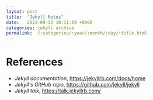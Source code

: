 ```yaml
---
layout: post
title:  "Jekyll Notes"
date:   2023-09-23 10:11:19 +0000
categories: jekyll archive
permalink:  /:categories/:year/:month/:day/:title.html
---
```




# References 
- _Jekyll documentation_, <https://jekyllrb.com/docs/home>
- _Jekyll's GitHub repo_, <https://github.com/jekyll/jekyll>
- _Jekyll talk_, <https://talk.jekyllrb.com/>

